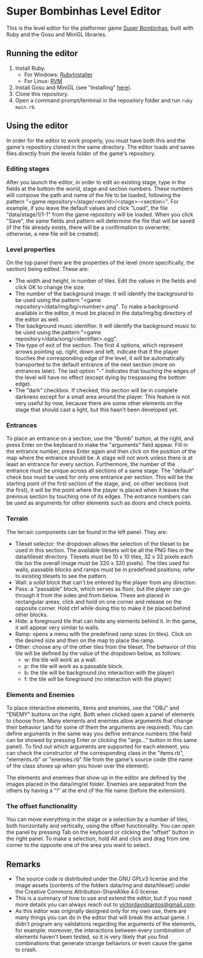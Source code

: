 # Super Bombinhas Level Editor

This is the level editor for the platformer game
[Super Bombinhas](https://github.com/victords/super-bombinhas),
built with Ruby and the Gosu and MiniGL libraries.

## Running the editor

1. Install Ruby.
    * For Windows: [RubyInstaller](https://rubyinstaller.org/)
    * For Linux: [RVM](https://rvm.io/)
2. Install Gosu and MiniGL (see "Installing" [here](https://github.com/victords/minigl)).
3. Clone this repository.
4. Open a command prompt/terminal in the repository folder and run `ruby main.rb`.

## Using the editor

In order for the editor to work properly, you must have both this and the game's
repository cloned in the same directory. The editor loads and saves files directly
from the levels folder of the game's repository.

### Editing stages

After you launch the editor, in order to edit an existing stage, type in the fields
at the bottom the world, stage and section numbers. These numbers will compose the
path and name of the file to be loaded, following the pattern
"&lt;game repository&gt;/stage/&lt;world&gt;/&lt;stage&gt;-&lt;section&gt;".
For example, if you leave the default values and click "Load", the file
"data/stage/1/1-1" from the game repository will be loaded. When you click "Save",
the same fields and pattern will determine the file that will be saved (if the file
already exists, there will be a confirmation to overwrite; otherwise, a new file
will be created).

### Level properties

On the top panel there are the properties of the level (more specifically, the
section) being edited. These are:
* The width and height, in number of tiles. Edit the values in the fields and click
OK to change the size.
* The number of the background image. It will identify the background to be used
using the pattern "&lt;game repository&gt;/data/img/bg/&lt;number&gt;.png". To make a
background available in the editor, it must be placed in the data/img/bg directory
of the editor as well.
* The background music identifier. It will identify the background music to be used
using the pattern "&lt;game repository&gt;/data/song/&lt;identifier&gt;.ogg".
* The type of exit of the section. The first 4 options, which represent arrows
pointing up, right, down and left, indicate that if the player touches the corresponding
edge of the level, it will be automatically transported to the default entrance of
the next section (more on entrances later). The last option "-" indicates that touching
the edges of the level will have no effect (except dying by trespassing the bottom edge).
* The "dark" checkbox. If checked, this section will be in complete darkness except for
a small area around the player. This feature is not very useful by now, because there
are some other elements on the stage that should cast a light, but this hasn't been
developed yet.

### Entrances

To place an entrance on a section, use the "Bomb" button, at the right, and press Enter
on the keyboard to make the "arguments" field appear. Fill in the entrance number, press
Enter again and then click on the position of the map where the entrance should be.
A stage will not work unless there is at least an entrance for every section.
Furthermore, the number of the entrance must be unique across all sections of a same
stage. The "default" check box must be used for only one entrance per section. This
will be the starting point of the first section of the stage, and, on other sections
(not the first), it will be the point where the player is placed when it leaves the
previous section by touching one of its edges. The entrance numbers can be used as
arguments for other elements such as doors and check points.

### Terrain

The terrain components can be found in the left panel. They are:
* Tileset selector: the dropdown allows the selection of the tileset to be used in this
section. The available tilesets will be all the PNG files in the data/tileset
directory. Tilesets must be 10 x 10 tiles, 32 x 32 pixels each tile (so the overall
image must be 320 x 320 pixels). The tiles used for walls, passable blocks and ramps
must be in predefined positions; refer to existing tilesets to see the pattern.
* Wall: a solid block that can't be entered by the player from any direction.
* Pass: a "passable" block, which serves as floor, but the player can go through it
from the sides and from below. These are placed in rectangular areas, click and hold
on one corner and release on the opposite corner. Hold ctrl while doing this to make
it be placed behind other blocks.
* Hide: a foreground tile that can hide any elements behind it. In the game, it will
appear very similar to walls.
* Ramp: opens a menu with the predefined ramp sizes (in tiles). Click on the desired
size and then on the map to place the ramp.
* Other: choose any of the other tiles from the tileset. The behavior of this tile
will be defined by the value of the dropdown below, as follows:
    * w: the tile will work as a wall.
    * p: the tile will work as a passable block.
    * b: the tile will be background (no interaction with the player)
    * f: the tile will be foreground (no interaction with the player)

### Elements and Enemies

To place interactive elements, items and enemies, use the "OBJ" and "ENEMY" buttons
on the right. Both when clicked open a panel of elements to choose from. Many
elements and enemies allow arguments that change their behavior (and for some of
them the arguments are required). You can define arguments in the same way you
define entrance numbers (the field can be showed by pressing Enter or clicking the
"args..." button in this same panel). To find out which arguments are supported for
each element, you can check the constructor of the corresponding class in the
"items.rb", "elements.rb" or "enemies.rb" file from the game's source code (the
name of the class shows up when you hover over the element).

The elements and enemies that show up in the editor are defined by the images placed
in the data/img/el folder. Enemies are separated from the others by having a "!"
at the end of the file name (before the extension).

### The offset functionality

You can move everything in the stage or a selection by a number of tiles, both
horizontally and vertically, using the offset functionality. You can open the panel
by pressing Tab on the keyboard or clicking the "offset" button in the right panel.
To make a selection, hold Alt and click and drag from one corner to the opposite one
of the area you want to select.

## Remarks

* The source code is distributed under the GNU GPLv3 license and the image assets
(contents of the folders data/img and data/tileset) under the Creative Commons
Attribution-ShareAlike 4.0 license.
* This is a summary of how to use and extend the editor, but if you need more details
you can always reach out to
[victordavidsantos@gmail.com](mailto:victordavidsantos@gmail.com).
* As this editor was originally designed only for my own use, there are many things
you can do in the editor that will break the actual game. I didn't program any
validations regarding the arguments of the elements, for example;
moreover, the interactions between every combination of elements haven't been tested,
so it is very likely that you find combinations that generate strange behaviors or
even cause the game to crash.

